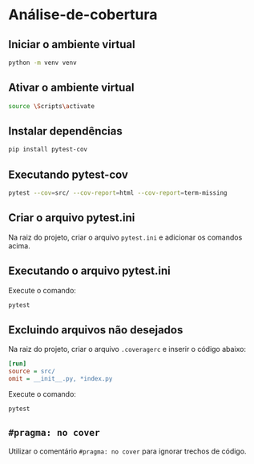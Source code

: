 # Análise-de-cobertura

## Iniciar o ambiente virtual
```bash
python -m venv venv
```

## Ativar o ambiente virtual
```bash
source \Scripts\activate
```

## Instalar dependências
```bash
pip install pytest-cov
```

## Executando pytest-cov
```bash
pytest --cov=src/ --cov-report=html --cov-report=term-missing
```

## Criar o arquivo pytest.ini
Na raiz do projeto, criar o arquivo `pytest.ini` e adicionar os comandos acima.

## Executando o arquivo pytest.ini
Execute o comando:
```bash
pytest
```

## Excluindo arquivos não desejados
Na raiz do projeto, criar o arquivo `.coveragerc` e inserir o código abaixo:

```ini
[run]
source = src/
omit = __init__.py, *index.py
```

Execute o comando:
```bash
pytest
```

## `#pragma: no cover`
Utilizar o comentário `#pragma: no cover` para ignorar trechos de código.

